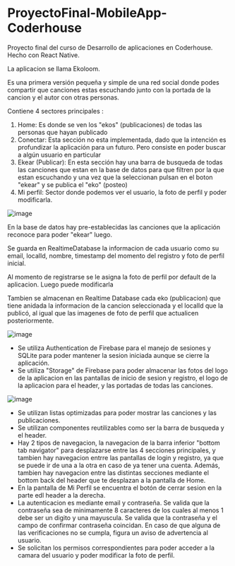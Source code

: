 # ProyectoFinal-MobileApp-Coderhouse
Proyecto final del curso de Desarrollo de aplicaciones en Coderhouse. Hecho con React Native.

La aplicacion se llama Ekoloom.

Es una primera versión pequeña y simple de una red social donde podes compartir que canciones estas escuchando junto con la portada de la cancion y el autor con otras personas.

Contiene 4 sectores principales :

1) Home: Es donde se ven los "ekos" (publicaciones) de todas las personas que hayan publicado
2) Conectar: Esta sección no esta implementada, dado que la intención es profundizar la aplicación para un futuro. Pero consiste en poder buscar a algún usuario en particular
3) Ekear (Publicar): En esta sección hay una barra de busqueda de todas las canciones que estan en la base de datos para que filtren por la que estan escuchando y una vez que la seleccionan pulsan en el boton "ekear" y se publica el "eko" (posteo)
4) Mi perfil: Sector donde podemos ver el usuario, la foto de perfil y poder modificarla.

![image](https://github.com/katerinacejas/ProyectoFinal-MobileApp-Coderhouse/assets/142285332/042b0753-8f19-4575-94cc-3cce8b858eb9)

En la base de datos hay pre-establecidas las canciones que la aplicación reconoce para poder "ekear" luego.

Se guarda en RealtimeDatabase la informacion de cada usuario como su email, localId, nombre, timestamp del momento del registro y foto de perfil inicial. 

Al momento de registrarse se le asigna la foto de perfil por default de la aplicacion. Luego puede modificarla

Tambien se almacenan en Realtime Database cada eko (publicacion) que tiene anidada la informacion de la cancion seleccionada y el localId que la publicó, al igual que las imagenes de foto de perfil que actualicen posteriormente.

![image](https://github.com/katerinacejas/ProyectoFinal-MobileApp-Coderhouse/assets/142285332/02cb31c4-efb5-4689-a716-c730a5d1b333)

* Se utiliza Authentication de Firebase para el manejo de sesiones y SQLite para poder mantener la sesion iniciada aunque se cierre la aplicación. 
* Se utiliza "Storage" de Firebase para poder almacenar las fotos del logo de la aplicacion en las pantallas de inicio de sesion y registro, el logo de la aplicacion para el header, y las portadas de todas las canciones.

 ![image](https://github.com/katerinacejas/ProyectoFinal-MobileApp-Coderhouse/assets/142285332/bb118fad-66c4-47bf-b912-9248da48698b)


* Se utilizan listas optimizadas para poder mostrar las canciones y las publicaciones.
* Se utilizan componentes reutilizables como ser la barra de busqueda y el header.
* Hay 2 tipos de navegacion, la navegacion de la barra inferior "bottom tab navigator" para desplazarse entre las 4 secciones principales, y tambien hay navegacion entrre las pantallas de login y registro, ya que se puede ir de una a la otra en caso de ya tener una cuenta. Además, tambien hay navegacion entre las distintas secciones mediante el bottom back del header que te desplazan a la pantalla de Home.
* En la pantalla de Mi Perfil se encuentra el botón de cerrar sesion en la parte edl header a la derecha.
* La autenticacion es mediante email y contraseña. Se valida que la contraseña sea de minimamente 8 caracteres de los cuales al menos 1 debe ser un digito y una mayuscula. Se valida que la contraseña y el campo de confirmar contraseña coincidan. En caso de que alguna de las verificaciones no se cumpla, figura un aviso de advertencia al usuario.
* Se solicitan los permisos correspondientes para poder acceder a la camara del usuario y poder modificar la foto de perfil.

